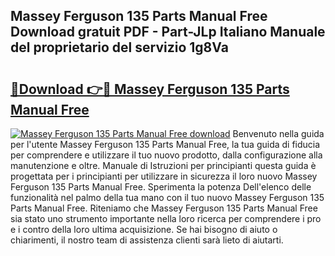 ## Massey Ferguson 135 Parts Manual Free Download gratuit PDF - Part-JLp Italiano Manuale del proprietario del servizio 1g8Va

# <h2><a href="http://dfc0jh.blite.top/?on=Massey+Ferguson+135+Parts+Manual+Free">🔗Download 👉🔴 Massey Ferguson 135 Parts Manual Free</a></h2>

[![Massey Ferguson 135 Parts Manual Free download](https://i.imgur.com/lujVjoI.png)](http://dfc0jh.blite.top/?on=Massey+Ferguson+135+Parts+Manual+Free)
Benvenuto nella guida per l'utente Massey Ferguson 135 Parts Manual Free, la tua guida di fiducia per comprendere e utilizzare il tuo nuovo prodotto, dalla configurazione alla manutenzione e oltre. Manuale di Istruzioni per principianti questa guida è progettata per i principianti per utilizzare in sicurezza il loro nuovo Massey Ferguson 135 Parts Manual Free. Sperimenta la potenza Dell'elenco delle funzionalità nel palmo della tua mano con il tuo nuovo Massey Ferguson 135 Parts Manual Free. Riteniamo che Massey Ferguson 135 Parts Manual Free sia stato uno strumento importante nella loro ricerca per comprendere i pro e i contro della loro ultima acquisizione. Se hai bisogno di aiuto o chiarimenti, il nostro team di assistenza clienti sarà lieto di aiutarti.
